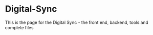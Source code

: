 # Digital-Sync
This is the page for the Digital Sync - the front end, backend, tools and complete files 
